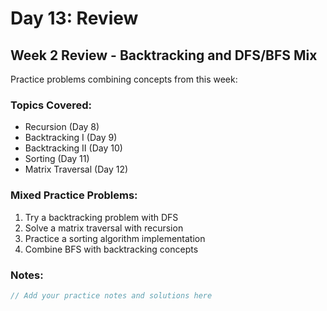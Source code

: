 # Day 13: Review

## Week 2 Review - Backtracking and DFS/BFS Mix

Practice problems combining concepts from this week:

### Topics Covered:

- Recursion (Day 8)
- Backtracking I (Day 9)
- Backtracking II (Day 10)
- Sorting (Day 11)
- Matrix Traversal (Day 12)

### Mixed Practice Problems:

1. Try a backtracking problem with DFS
2. Solve a matrix traversal with recursion
3. Practice a sorting algorithm implementation
4. Combine BFS with backtracking concepts

### Notes:

```ts
// Add your practice notes and solutions here
```
